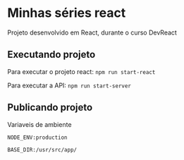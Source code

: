 # Minhas séries react #
 
Projeto desenvolvido em React, durante o curso DevReact


## Executando projeto

Para executar o projeto react: `npm run start-react`

Para executar a API: `npm run start-server`


## Publicando projeto

Variaveis de ambiente

`NODE_ENV:production`

`BASE_DIR:/usr/src/app/`
